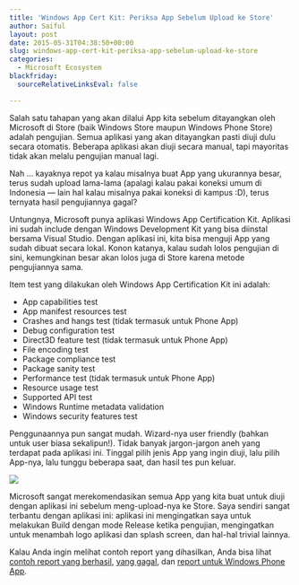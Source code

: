 ```yaml
---
title: 'Windows App Cert Kit: Periksa App Sebelum Upload ke Store'
author: Saiful
layout: post
date: 2015-05-31T04:38:50+00:00
slug: windows-app-cert-kit-periksa-app-sebelum-upload-ke-store
categories:
  - Microsoft Ecosystem
blackfriday:
  sourceRelativeLinksEval: false

---
```

Salah satu tahapan yang akan dilalui App kita sebelum ditayangkan oleh Microsoft di Store (baik Windows Store maupun Windows Phone Store) adalah pengujian. Semua aplikasi yang akan ditayangkan pasti diuji dulu secara otomatis. Beberapa aplikasi akan diuji secara manual, tapi mayoritas tidak akan melalu pengujian manual lagi.

Nah ... kayaknya repot ya kalau misalnya buat App yang ukurannya besar, terus sudah upload lama-lama (apalagi kalau pakai koneksi umum di Indonesia — lain hal kalau misalnya pakai koneksi di kampus :D), terus ternyata hasil pengujiannya gagal?

Untungnya, Microsoft punya aplikasi Windows App Certification Kit. Aplikasi ini sudah include dengan Windows Development Kit yang bisa diinstal bersama Visual Studio. Dengan aplikasi ini, kita bisa menguji App yang sudah dibuat secara lokal. Konon katanya, kalau sudah lolos pengujian di sini, kemungkinan besar akan lolos juga di Store karena metode pengujiannya sama.

<!--more-->Item test yang dilakukan oleh Windows App Certification Kit ini adalah:

  * App capabilities test
  * App manifest resources test
  * Crashes and hangs test (tidak termasuk untuk Phone App)
  * Debug configuration test
  * Direct3D feature test (tidak termasuk untuk Phone App)
  * File encoding test
  * Package compliance test
  * Package sanity test
  * Performance test (tidak termasuk untuk Phone App)
  * Resource usage test
  * Supported API test
  * Windows Runtime metadata validation
  * Windows security features test

Penggunaannya pun sangat mudah. Wizard-nya user friendly (bahkan untuk user biasa sekalipun!). Tidak banyak jargon-jargon aneh yang terdapat pada aplikasi ini. Tinggal pilih jenis App yang ingin diuji, lalu pilih App-nya, lalu tunggu beberapa saat, dan hasil tes pun keluar.

![](/blog/from-wp/2015-app-cert-kit/Screenshot-2015-05-31-11.35.22.png)

Microsoft sangat merekomendasikan semua App yang kita buat untuk diuji dengan aplikasi ini sebelum meng-upload-nya ke Store. Saya sendiri sangat terbantu dengan aplikasi ini: aplikasi ini mengingatkan saya untuk melakukan Build dengan mode Release ketika pengujian, mengingatkan untuk menambah logo aplikasi dan splash screen, dan hal-hal trivial lainnya.

Kalau Anda ingin melihat contoh report yang dihasilkan, Anda bisa lihat [contoh report yang berhasil][1], [yang gagal][2], dan [report untuk Windows Phone App][3].

 [1]: /blog/from-wp/2015-app-cert-kit/app-test-success.htm
 [2]: /blog/from-wp/2015-app-cert-kit/app-test-failed.html
 [3]: /blog/from-wp/2015-app-cert-kit/phone-test-success.html
